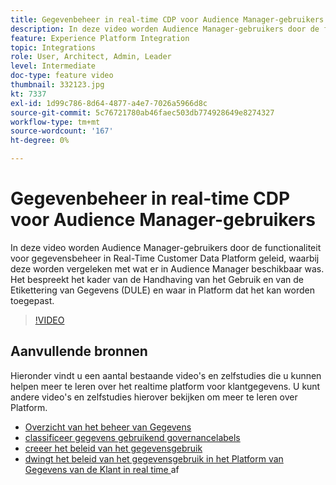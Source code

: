 ```yaml
---
title: Gegevenbeheer in real-time CDP voor Audience Manager-gebruikers
description: In deze video worden Audience Manager-gebruikers door de functionaliteit voor gegevensbeheer in Real-Time Customer Data Platform geleid, waarbij deze worden vergeleken met wat er in Audience Manager beschikbaar was. Het bespreekt het kader van de Handhaving van het Gebruik en van de Etikettering van Gegevens (DULE) en waar in Platform dat het kan worden toegepast.
feature: Experience Platform Integration
topic: Integrations
role: User, Architect, Admin, Leader
level: Intermediate
doc-type: feature video
thumbnail: 332123.jpg
kt: 7337
exl-id: 1d99c786-8d64-4877-a4e7-7026a5966d8c
source-git-commit: 5c76721780ab46faec503db774928649e8274327
workflow-type: tm+mt
source-wordcount: '167'
ht-degree: 0%

---
```


# Gegevenbeheer in real-time CDP voor Audience Manager-gebruikers

In deze video worden Audience Manager-gebruikers door de functionaliteit voor gegevensbeheer in Real-Time Customer Data Platform geleid, waarbij deze worden vergeleken met wat er in Audience Manager beschikbaar was. Het bespreekt het kader van de Handhaving van het Gebruik en van de Etikettering van Gegevens (DULE) en waar in Platform dat het kan worden toegepast.

>[!VIDEO](https://video.tv.adobe.com/v/332123/?quality=12&learn=on)

## Aanvullende bronnen

Hieronder vindt u een aantal bestaande video&#39;s en zelfstudies die u kunnen helpen meer te leren over het realtime platform voor klantgegevens. U kunt andere video&#39;s en zelfstudies hierover bekijken om meer te leren over Platform.

* [ Overzicht van het beheer van Gegevens ](https://experienceleague.adobe.com/docs/platform-learn/tutorials/data-governance/understanding-data-governance.html?lang=nl-NL#data-governance)
* [ classificeer gegevens gebruikend governancelabels ](https://experienceleague.adobe.com/docs/platform-learn/tutorials/data-governance/classify-data-using-governance-labels.html?lang=nl-NL#data-governance)
* [ creeer het beleid van het gegevensgebruik ](https://experienceleague.adobe.com/docs/platform-learn/tutorials/data-governance/create-data-usage-policies.html?lang=nl-NL#data-governance)
* [ dwingt het beleid van het gegevensgebruik in het Platform van Gegevens van de Klant in real time ](https://experienceleague.adobe.com/docs/platform-learn/tutorials/data-governance/enforce-data-usage-policies-in-real-time-cdp.html?lang=nl-NL#data-governance) af
